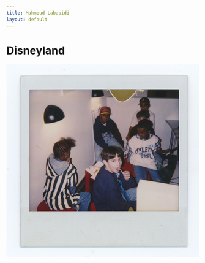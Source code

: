 ```yaml
---
title: Mahmoud Lababidi
layout: default
---
```

<div class="col-md-9 col-md-offset-3">
	<div class="projects">
		<div class="project-item">
			<h1 class="title">
			<a name="#disneyland">Disneyland</a>
			</h1>
			<a href="img/childhood/amsterdam004.jpg" data-lightbox="img">
				<img src="img/childhood/amsterdam004.jpg" alt="">
			</a>
		</div>
	</div>
</div>